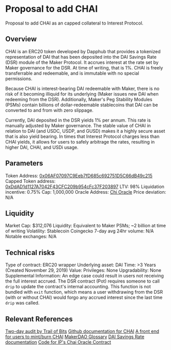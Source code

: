# Proposal to add CHAI
Proposal to add CHAI as an capped collateral to Interest Protocol.

## Overview

CHAI is an ERC20 token developed by Dapphub that provides a tokenized representation of DAI that has been deposited into the DAI Savings Rate (DSR) module of the Maker Protocol. It accrues interest at the rate set by Maker governance for the DSR. At time of writing, that is 1%. CHAI is freely transferrable and redeemable, and is immutable with no special permissions.

Because CHAI is interest-bearing DAI redeemable with Maker, there is no risk of it becoming illiquid for its underlying (Maker issues new DAI when redeeming from the DSR). Additionally, Maker's Peg Stability Modules (PSMs) contain billions of dollar-redeemable stablecoins that DAI can be converted to and from with zero slippage.

Currently, DAI deposited in the DSR yields 1% per annum. This rate is manually adjusted by Maker governance. The stable value of CHAI in relation to DAI (and USDC, USDP, and GUSD) makes it a highly secure asset that is also yield bearing. In times that Interest Protocol charges less than CHAI yields, it allows for users to safely arbitrage the rates, resulting in higher DAI, CHAI, and USDi usage.

## Parameters

Token Address: [0x06AF07097C9Eeb7fD685c692751D5C66dB49c215](https://etherscan.io/address/0x06AF07097C9Eeb7fD685c692751D5C66dB49c215#code)
Capped Token address: [0xDdAD1d1127A7042F43CFC209b954cFc37F203897](https://etherscan.io/address/0xDdAD1d1127A7042F43CFC209b954cFc37F203897#code)
LTV: 98%
Liquidation incentive: 0.75%
Cap: 1,000,000
Oracle Address: [Chi Oracle](https://etherscan.io/address/0x9Aa2Ccb26686dd7698778599cD0f4425a5231e18#code)
Price deviation: N/A

## Liquidity

Market Cap: $312,076
Liquidity: Equivalent to Maker PSMs; ~2 billion at time of writing
Volatility: Stablecoin
Coingecko 7-day avg 24hr volume: N/A
Notable exchanges: N/A

## Technical risks

Type of contract: ERC20 wrapper
Underlying asset: DAI
Time: >3 Years (Created November 29, 2019)
Value:
Privileges: None
Upgradability: None
Supplemental Information: An edge case could result in users not receiving the full interest accrued. The DSR contract (Pot) requires someone to call `drip` to update the contract's internal accounting. This function is not bundled with `exit` function, which means a user withdrawing from the DSR (with or without CHAI) would forgo any accrued interest since the last time `drip` was called.

## Relevant References
[Two-day audit by Trail of Bits](https://chai.money/Trail_Of_Bits-Letter_of_Attestation_Chai.pdf)
[Github documentation for CHAI](https://github.com/dapphub/chai)
[A front end for users to mint/burn CHAI](https://chai.money)
[MakerDAO Glossary](https://docs.makerdao.com/other-documentation/system-glossary)
[DAI Savings Rate documentation](https://docs.makerdao.com/smart-contract-modules/rates-module/pot-detailed-documentation)
[Code for IP's Chai Oracle Contract](https://gfx.cafe/ip/contracts/-/blob/master/contracts/oracle/External/CHI_Oracle.sol)